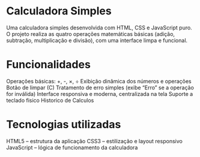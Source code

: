 # Calculadora Simples

Uma calculadora simples desenvolvida com HTML, CSS e JavaScript puro.
O projeto realiza as quatro operações matemáticas básicas (adição, subtração, multiplicação e divisão), com uma interface limpa e funcional.

# Funcionalidades
Operações básicas: +, -, ×, ÷
Exibição dinâmica dos números e operações
Botão de limpar (C)
Tratamento de erro simples (exibe “Erro” se a operação for inválida)
Interface responsiva e moderna, centralizada na tela
Suporte a teclado fisico
Historico de Calculos

# Tecnologias utilizadas
HTML5 – estrutura da aplicação
CSS3 – estilização e layout responsivo
JavaScript – lógica de funcionamento da calculadora

